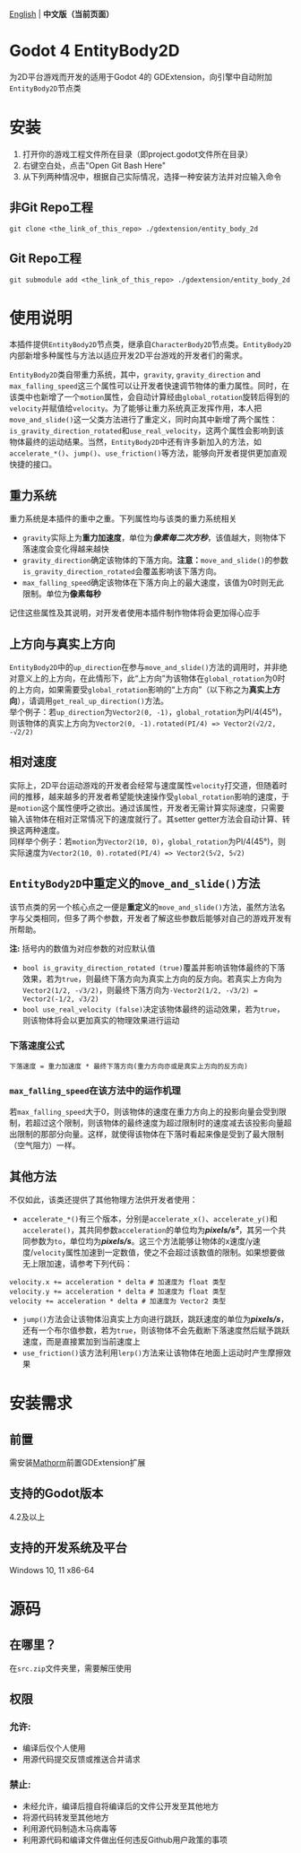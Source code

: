 [English](README.md) | **中文版（当前页面）**
# Godot 4 EntityBody2D
为2D平台游戏而开发的适用于Godot 4的 GDExtension，向引擎中自动附加`EntityBody2D`节点类

# 安装
1. 打开你的游戏工程文件所在目录（即project.godot文件所在目录）
2. 右键空白处，点击"Open Git Bash Here"
3. 从下列两种情况中，根据自己实际情况，选择一种安装方法并对应输入命令
## 非Git Repo工程
```
git clone <the_link_of_this_repo> ./gdextension/entity_body_2d
```
## Git Repo工程
```
git submodule add <the_link_of_this_repo> ./gdextension/entity_body_2d
```

# 使用说明
本插件提供`EntityBody2D`节点类，继承自`CharacterBody2D`节点类。`EntityBody2D`内部新增多种属性与方法以适应开发2D平台游戏的开发者们的需求。

`EntityBody2D`类自带重力系统，其中，`gravity`, `gravity_direction` and `max_falling_speed`这三个属性可以让开发者快速调节物体的重力属性。同时，在该类中也新增了一个`motion`属性，会自动计算经由`global_rotation`旋转后得到的`velocity`并赋值给`velocity`。为了能够让重力系统真正发挥作用，本人把`move_and_slide()`这一父类方法进行了重定义，同时向其中新增了两个属性：`is_gravity_direction_rotated`和`use_real_velocity`，这两个属性会影响到该物体最终的运动结果。当然，`EntityBody2D`中还有许多新加入的方法，如`accelerate_*()`、`jump()`、`use_friction()`等方法，能够向开发者提供更加直观快捷的接口。

## 重力系统
重力系统是本插件的重中之重。下列属性均与该类的重力系统相关

* `gravity`实际上为**重力加速度**，单位为***像素每二次方秒***，该值越大，则物体下落速度会变化得越来越快
* `gravity_direction`确定该物体的下落方向。**注意：**`move_and_slide()`的参数`is_gravity_direction_rotated`会覆盖影响该下落方向。
* `max_falling_speed`确定该物体在下落方向上的最大速度，该值为0时则无此限制。单位为**像素每秒**

记住这些属性及其说明，对开发者使用本插件制作物体将会更加得心应手

## 上方向与真实上方向
`EntityBody2D`中的`up_direction`在参与`move_and_slide()`方法的调用时，并非绝对意义上的上方向，在此情形下，此“上方向”为该物体在`global_rotation`为0时的上方向，如果需要受`global_rotation`影响的“上方向”（以下称之为**真实上方向**），请调用`get_real_up_direction()`方法。  
举个例子：若`up_direction`为`Vector2(0, -1)`，`global_rotation`为PI/4(45°)，则该物体的真实上方向为`Vector2(0, -1).rotated(PI/4) => Vector2(√2/2, -√2/2)`

## 相对速度
实际上，2D平台运动游戏的开发者会经常与速度属性`velocity`打交道，但随着时间的推移，越来越多的开发者希望能快速操作受`global_rotation`影响的速度，于是`motion`这个属性便呼之欲出。通过该属性，开发者无需计算实际速度，只需要输入该物体在相对正常情况下的速度就行了。其setter getter方法会自动计算、转换这两种速度。  
同样举个例子：若`motion`为`Vector2(10, 0)`，`global_rotation`为PI/4(45°)，则实际速度为`Vector2(10, 0).rotated(PI/4) => Vector2(5√2, 5√2)`

## `EntityBody2D`中重定义的`move_and_slide()`方法
该节点类的另一个核心点之一便是**重定义**的`move_and_slide()`方法，虽然方法名字与父类相同，但多了两个参数，开发者了解这些参数后能够对自己的游戏开发有所帮助。

**注:** 括号内的数值为对应参数的对应默认值
* `bool is_gravity_direction_rotated (true)`覆盖并影响该物体最终的下落效果，若为`true`，则最终下落方向为真实上方向的反方向。若真实上方向为`Vector2(1/2, -√3/2)`，则最终下落方向为`-Vector2(1/2, -√3/2) = Vector2(-1/2, √3/2)`
* `bool use_real_velocity (false)`决定该物体最终的运动效果，若为`true`，则该物体将会以更加真实的物理效果进行运动

### 下落速度公式
`下落速度 = 重力加速度 * 最终下落方向(重力方向亦或是真实上方向的反方向)`

### `max_falling_speed`在该方法中的运作机理
若`max_falling_speed`大于0，则该物体的速度在重力方向上的投影向量会受到限制，若超过这个限制，则该物体的最终速度为超过限制时的速度减去该投影向量超出限制的那部分向量。这样，就使得该物体在下落时看起来像是受到了最大限制（空气阻力）一样。

## 其他方法
不仅如此，该类还提供了其他物理方法供开发者使用：
* `accelerate_*()`有三个版本，分别是`accelerate_x()`、`accelerate_y()`和`accelerate()`，其共同参数`acceleration`的单位均为***pixels/s²***，其另一个共同参数为`to`，单位均为***pixels/s***。这三个方法能够让物体的x速度/y速度/`velocity`属性加速到一定数值，使之不会超过该数值的限制。如果想要做无上限加速，请参考下列代码：
```GDScript
velocity.x += acceleration * delta # 加速度为 float 类型
velocity.y += acceleration * delta # 加速度为 float 类型
velocity += acceleration * delta # 加速度为 Vector2 类型
```
* `jump()`方法会让该物体沿真实上方向进行跳跃，跳跃速度的单位为***pixels/s***，还有一个布尔值参数，若为`true`，则该物体不会先截断下落速度然后赋予跳跃速度，而是直接累加到当前速度上
* `use_friction()`该方法利用`lerp()`方法来让该物体在地面上运动时产生摩擦效果

# 安装需求
## 前置
需安装[Mathorm](https://github.com/Lazy-Rabbit-2001/Godot-4-Mathorm)前置GDExtension扩展

## 支持的Godot版本
4.2及以上

## 支持的开发系统及平台
Windows 10, 11 x86-64

# 源码
## 在哪里？
在`src.zip`文件夹里，需要解压使用

## 权限
### 允许:
* 编译后仅个人使用
* 用源代码提交反馈或推送合并请求

### 禁止:
* 未经允许，编译后擅自将编译后的文件公开发至其他地方
* 将源代码转发至其他地方
* 利用源代码制造木马病毒等
* 利用源代码和编译文件做出任何违反Github用户政策的事项
